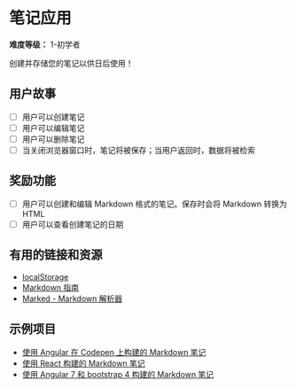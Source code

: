 # 笔记应用

**难度等级：** 1-初学者

创建并存储您的笔记以供日后使用！

## 用户故事

-   [ ] 用户可以创建笔记
-   [ ] 用户可以编辑笔记
-   [ ] 用户可以删除笔记
-   [ ] 当关闭浏览器窗口时，笔记将被保存；当用户返回时，数据将被检索

## 奖励功能

-   [ ] 用户可以创建和编辑 Markdown 格式的笔记。保存时会将 Markdown 转换为 HTML
-   [ ] 用户可以查看创建笔记的日期

## 有用的链接和资源

-   [localStorage](https://developer.mozilla.org/en-US/docs/Web/API/Window/localStorage)
-   [Markdown 指南](https://www.markdownguide.org/basic-syntax/)
-   [Marked - Markdown 解析器](https://github.com/markedjs/marked)

## 示例项目

-   [使用 Angular 在 Codepen 上构建的 Markdown 笔记](https://codepen.io/nickmoreton/full/gbyygq)
-   [使用 React 构建的 Markdown 笔记](https://github.com/email2vimalraj/notes-app)
-   [使用 Angular 7 和 bootstrap 4 构建的 Markdown 笔记](https://github.com/omdnaik/angular-ui)
